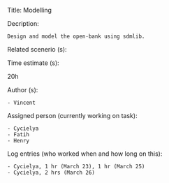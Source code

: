 Title: Modelling

Decription:

	Design and model the open-bank using sdmlib.
	
Related scenerio (s):


Time estimate (s):

 20h

Author (s):

	- Vincent

Assigned person (currently working on task):

	- Cycielya
	- Fatih
	- Henry

Log entries (who worked when and how long on this):

    - Cycielya, 1 hr (March 23), 1 hr (March 25)
    - Cycielya, 2 hrs (March 26)